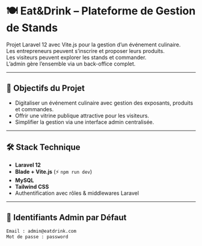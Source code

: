 
# 🍽️ Eat&Drink – Plateforme de Gestion de Stands

Projet Laravel 12 avec Vite.js pour la gestion d’un événement culinaire.  
Les entrepreneurs peuvent s’inscrire et proposer leurs produits.  
Les visiteurs peuvent explorer les stands et commander.  
L’admin gère l’ensemble via un back-office complet.

---

## 🚀 Objectifs du Projet

- Digitaliser un événement culinaire avec gestion des exposants, produits et commandes.
- Offrir une vitrine publique attractive pour les visiteurs.
- Simplifier la gestion via une interface admin centralisée.

---

## 🛠️ Stack Technique

- **Laravel 12**
- **Blade + Vite.js** (⚡ `npm run dev`)
- **MySQL**
- **Tailwind CSS**
- Authentification avec rôles & middlewares Laravel

---

## 🔐 Identifiants Admin par Défaut

```bash
Email : admin@eatdrink.com
Mot de passe : password
```

